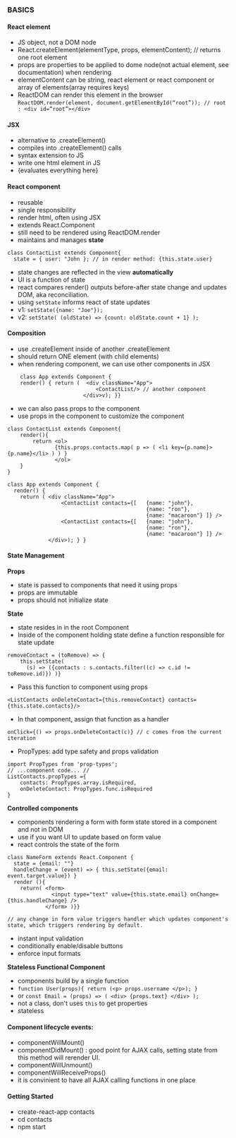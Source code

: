 ### BASICS

#### React element

- JS object, not a DOM node
- React.createElement(elementType, props, elementContent); // returns one root element
- props are properties to be applied to dome node(not actual element, see documentation) when rendering
- elementContent can be string, react element or react component or array of elements(array requires keys)
- ReactDOM can render this element in the browser
    ```ReactDOM.render(element, document.getElementById(“root”)); // root : <div id=“root”></div>```

#### JSX

- alternative to .createElement()
- compiles into .createElement() calls
- syntax extension to JS
- write one html element in JS
- {evaluates everything here}

#### React component

- reusable
- single responsibility
- render html, often using JSX
- extends React.Component
- still need to be rendered using ReactDOM.render
- maintains and manages **state**
```
class ContactList extends Component{
  state = { user: "John }; // in render method: {this.state.user} 
```
- state changes are reflected in the view **automatically**
- UI is a function of state
- react compares render() outputs before-after state change and updates DOM, aka reconciliation.
- using `setState` informs react of state updates
- v1: `setState({name: "Joe"});`
- v2: `setState( (oldState) => {count: oldState.count + 1} );`

#### Composition

- use .createElement inside of another .createElement
- should return ONE element (with child elements)
- when rendering component, we can use other components in JSX
```
    class App extends Component {
    render() { return (  <div className="App">
                 	  		<ContactList/> // another component
      			        </div>v); }}
```
- we can also pass props to the component
- use props in the component to customize the component

```
class ContactList extends Component{
    render(){
        return <ol>
               {this.props.contacts.map( p => ( <li key={p.name}> {p.name}</li> ) ) }
               </ol>
    }
}

class App extends Component {
  render() {
    return ( <div className="App">
                 <ContactList contacts={[   {name: "john"},
                                            {name: "ron"},
                                            {name: "macaroon"} ]} />
                 <ContactList contacts={[   {name: "john"},
                                            {name: "ron"},
                                            {name: "macaroon"} ]} />
             </div>); } }
```


#### State Management

**Props**
- state is passed to components that need it using props
- props are immutable
- props should not initialize state

**State**
- state resides in in the root Component
- Inside of the component holding state define a function responsible for state update
```
removeContact = (toRemove) => {
    this.setState(
      (s) => ({contacts : s.contacts.filter((c) => c.id != toRemove.id)}) )}
```
- Pass this function to component using props
```
<ListContacts onDeleteContact={this.removeContact} contacts={this.state.contacts}/>
```
- In that component, assign that function as a handler
```
onClick={() => props.onDeleteContact(c)} // c comes from the current iteration
```
- PropTypes: add type safety and props validation
```
import PropTypes from 'prop-types'; 
// ...component code... //
ListContacts.propTypes ={ 
    contacts: PropTypes.array.isRequired,
    onDeleteContact: PropTypes.func.isRequired
}
```

**Controlled components**
- components rendering a form with form state stored in a component and not in DOM
- use if you want UI to update based on form value
- react controls the state of the form
```
class NameForm extends React.Component {
  state = {email: ""}
  handleChange = (event) => { this.setState({email: event.target.value}) } 
  render (){ 
    return( <form>
              <input type="text" value={this.state.email} onChange={this.handleChange} /> 
            </form> )}}
            
// any change in form value triggers handler which updates component's state, which triggers rendering by default.
```
- instant input validation
- conditionally enable/disable buttons
- enforce input formats

**Stateless Functional Component**
- components build by a single function
- `function User(props){ return (<p> props.username </p>); }`
- or `const Email = (props) => ( <div> {props.text} </div> );`
- not a class, don't uses `this` to get properties
- stateless


#### Component lifecycle events:

- componentWillMount()
- componentDidMount() : good point for AJAX calls, setting state from this method will rerender UI.
- componentWillUnmount()
- componentWillReceiveProps()
- it is convinient to have all AJAX calling functions in one place

#### Getting Started
- create-react-app contacts
- cd contacts
- npm start

